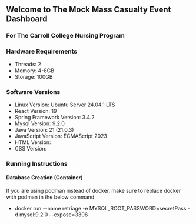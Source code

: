 ## Welcome to The Mock Mass Casualty Event Dashboard 
### For The Carroll College Nursing Program

### Hardware Requirements

- Threads: 2
- Memory:  4-8GB
- Storage: 100GB

### Software Versions
- Linux Version: Ubuntu Server 24.04.1 LTS
- React Version: 19
- Spring Framework Version: 3.4.2
- Mysql Version: 9.2.0
- Java Version: 21 (21.0.3)
- JavaScript Version: ECMAScript 2023
- HTML Version:
- CSS Version:

### Running Instructions
#### Database Creation (Container)
If you are using podman instead of docker, make sure to replace docker with podman in the below command
- docker run --name retriage -e MYSQL_ROOT_PASSWORD=secretPass -d mysql:9.2.0 --expose=3306